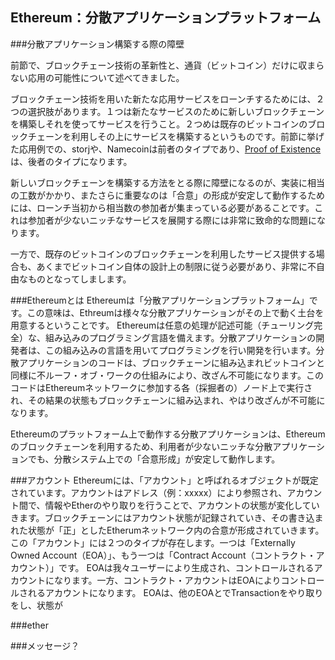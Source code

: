 ## Ethereum：分散アプリケーションプラットフォーム

###分散アプリケーション構築する際の障壁

前節で、ブロックチェーン技術の革新性と、通貨（ビットコイン）だけに収まらない応用の可能性について述べてきました。

ブロックチェーン技術を用いた新たな応用サービスをローンチするためには、２つの選択肢があります。１つは新たなサービスのために新しいブロックチェーンを構築しそれを使ってサービスを行うこと。２つめは既存のビットコインのブロックチェーンを利用しその上にサービスを構築するというものです。前節に挙げた応用例での、storjや、Namecoinは前者のタイプであり、[Proof of Existence](http://hoge.hoge)は、後者のタイプになります。

新しいブロックチェーンを構築する方法をとる際に障壁になるのが、実装に相当の工数がかかり、またさらに重要なのは「合意」の形成が安定して動作するためには、ローンチ当初から相当数の参加者が集まっている必要があることです。これは参加者が少ないニッチなサービスを展開する際には非常に致命的な問題になります。

一方で、既存のビットコインのブロックチェーンを利用したサービス提供する場合も、あくまでビットコイン自体の設計上の制限に従う必要があり、非常に不自由なものとなってしまします。

###Ethereumとは
Ethereumは「分散アプリケーションプラットフォーム」です。この意味は、Ethreumは様々な分散アプリケーションがその上で動く土台を用意するということです。
Ethereumは任意の処理が記述可能（チューリング完全）な、組み込みのプログラミング言語を備えます。分散アプリケーションの開発者は、この組み込みの言語を用いてプログラミングを行い開発を行います。分散アプリケーションのコードは、ブロックチェーンに組み込まれビットコインと同様に不ルーフ・オブ・ワークの仕組みにより、改ざん不可能になります。このコードはEthereumネットワークに参加する各（採掘者の）ノード上で実行され、その結果の状態もブロックチェーンに組み込まれ、やはり改ざんが不可能になります。

Ethereumのプラットフォーム上で動作する分散アプリケーションは、Ethereumのブロックチェーンを利用するため、利用者が少ないニッチな分散アプリケーションでも、分散システム上での「合意形成」が安定して動作します。

###アカウント
Ethereumには、「アカウント」と呼ばれるオブジェクトが既定されています。アカウントはアドレス（例：xxxxx）により参照され、アカウント間で、情報やEtherのやり取りを行うことで、アカウントの状態が変化していきます。ブロックチェーンにはアカウント状態が記録されていき、その書き込まれた状態が「正」としたEtherumネットワーク内の合意が形成されていきます。
この「アカウント」には２つのタイプが存在します。一つは「Externally Owned Account（EOA）」、もう一つは「Contract Account（コントラクト・アカウント）」です。
EOAは我々ユーザーにより生成され、コントロールされるアカウントになります。一方、コントラクト・アカウントはEOAによりコントロールされるアカウントになります。
EOAは、他のEOAとでTransactionをやり取りをし、状態が


###ether

###メッセージ？
